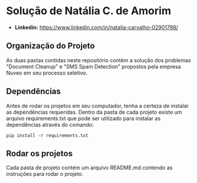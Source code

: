 # Solução de Natália C. de Amorim

- <b>Linkedin:</b> https://www.linkedin.com/in/natalia-carvalho-02901798/

## Organização do Projeto

As duas pastas contidas neste repositório contém a solução dos problemas "Document Cleanup" e "SMS Spam Detection" propostos pela empresa Nuveo em seu processo seletivo.


## Dependências

Antes de rodar os projetos em seu computador, tenha a certeza de instalar as dependências requeridas. Dentro da pasta de cada projeto existe um arquivo requirements.txt que pode ser utilizado para instalar as dependências através do comando:

```
pip install -r requirements.txt
```


## Rodar os projetos

Cada pasta de projeto contém um arquivo README.md contendo as instruções para rodar o projeto.
